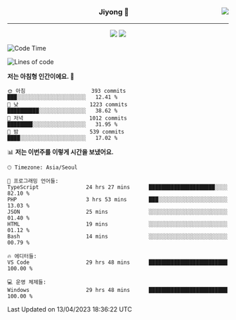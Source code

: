 
<div align="center">
  
  <img align="right" src="https://github-readme-stats.vercel.app/api/top-langs/?username=kkkimjiyong&theme=dracula&hide=Procfile&layout=compact&langs_count=7"/>

  ### Jiyong 🎨
  
  ---
  
  <a href="https://www.notion.so/de89c82b663345278de4489463a81458?v=f059fc8382b84103b52c77918639c252"><img src="https://img.shields.io/badge/Github Projects-000000?style=flat-square&logo=github&logoColor=white"/></a>
  <a href="https://haardy.tistory.com/"><img src="https://img.shields.io/badge/Jiyongstory-3DDC84?style=flat-square&logo=Tistory&logoColor=black"/></a>


</div>

  <!--START_SECTION:waka-->
![Code Time](http://img.shields.io/badge/Code%20Time-323%20hrs%2014%20mins-blue)

![Lines of code](https://img.shields.io/badge/%EC%A0%80%EB%8A%94%20%EC%97%AC%ED%83%9C%EA%B9%8C%EC%A7%80%20-2.3%20million%20%EC%A4%84%EC%9D%98%20%EC%BD%94%EB%93%9C%EB%A5%BC%20%EC%9E%91%EC%84%B1%ED%96%88%EC%96%B4%EC%9A%94.-blue)

**저는 아침형 인간이에요. 🐤** 

```text
🌞 아침                     393 commits         ███░░░░░░░░░░░░░░░░░░░░░░   12.41 % 
🌆 낮　                     1223 commits        ██████████░░░░░░░░░░░░░░░   38.62 % 
🌃 저녁                     1012 commits        ████████░░░░░░░░░░░░░░░░░   31.95 % 
🌙 밤　                     539 commits         ████░░░░░░░░░░░░░░░░░░░░░   17.02 % 
```


📊 **저는 이번주를 이렇게 시간을 보냈어요.** 

```text
🕑︎ Timezone: Asia/Seoul

💬 프로그래밍 언어들: 
TypeScript               24 hrs 27 mins      █████████████████████░░░░   82.10 % 
PHP                      3 hrs 53 mins       ███░░░░░░░░░░░░░░░░░░░░░░   13.03 % 
JSON                     25 mins             ░░░░░░░░░░░░░░░░░░░░░░░░░   01.40 % 
HTML                     19 mins             ░░░░░░░░░░░░░░░░░░░░░░░░░   01.12 % 
Bash                     14 mins             ░░░░░░░░░░░░░░░░░░░░░░░░░   00.79 % 

🔥 에디터들: 
VS Code                  29 hrs 48 mins      █████████████████████████   100.00 % 

💻 운영 체제들: 
Windows                  29 hrs 48 mins      █████████████████████████   100.00 % 
```


 Last Updated on 13/04/2023 18:36:22 UTC
<!--END_SECTION:waka-->

